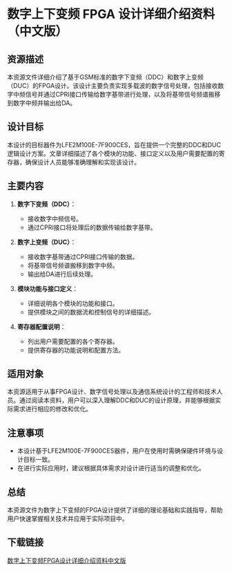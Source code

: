 # 数字上下变频 FPGA 设计详细介绍资料（中文版）

## 资源描述

本资源文件详细介绍了基于GSM标准的数字下变频（DDC）和数字上变频（DUC）的FPGA设计。该设计主要负责实现多载波的数字信号处理，包括接收数字中频信号并通过CPRI接口传输给数字基带进行处理，以及将基带信号频谱搬移到数字中频并输出给DA。

## 设计目标

本设计的目标器件为LFE2M100E-7F900CES，旨在提供一个完整的DDC和DUC逻辑设计方案。文章详细描述了各个模块的功能、接口定义以及用户需要配置的寄存器，确保设计人员能够准确理解和实现该设计。

## 主要内容

1. **数字下变频（DDC）**：
   - 接收数字中频信号。
   - 通过CPRI接口将处理后的数据传输给数字基带。

2. **数字上变频（DUC）**：
   - 接收数字基带通过CPRI接口传输的数据。
   - 将基带信号频谱搬移到数字中频。
   - 输出给DA进行后续处理。

3. **模块功能与接口定义**：
   - 详细说明各个模块的功能和接口。
   - 提供模块之间的数据流和控制信号的详细描述。

4. **寄存器配置说明**：
   - 列出用户需要配置的各个寄存器。
   - 提供寄存器的功能说明和配置方法。

## 适用对象

本资源适用于从事FPGA设计、数字信号处理以及通信系统设计的工程师和技术人员。通过阅读本资料，用户可以深入理解DDC和DUC的设计原理，并能够根据实际需求进行相应的修改和优化。

## 注意事项

- 本设计基于LFE2M100E-7F900CES器件，用户在使用时需确保硬件环境与设计目标一致。
- 在进行实际应用时，建议根据具体需求对设计进行适当的调整和优化。

## 总结

本资源文件为数字上下变频的FPGA设计提供了详细的理论基础和实践指导，帮助用户快速掌握相关技术并应用于实际项目中。

## 下载链接

[数字上下变频FPGA设计详细介绍资料中文版](https://pan.quark.cn/s/c5903ccc152e)